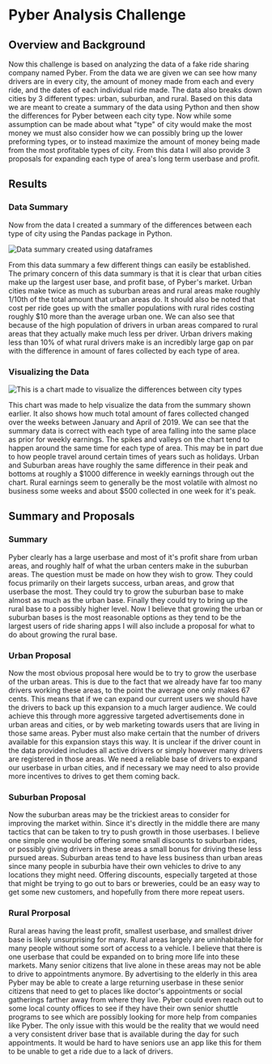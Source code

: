 # Pyber Analysis Challenge

## Overview and Background
Now this challenge is based on analyzing the data of a fake ride sharing company named Pyber. From the data we are given we can see how many drivers are in every city, the amount of money made from each and every ride, and the dates of each individual ride made. The data also breaks down cities by 3 different types: urban, suburban, and rural. Based on this data we are meant to create a summary of the data using Python and then show the differences for Pyber between each city type. Now while some assumption can be made about what "type" of city would make the most money we must also consider how we can possibly bring up the lower preforming types, or to instead maximize the amount of money being made from the most profitable types of city. From this data I will also provide 3 proposals for expanding each type of area's long term userbase and profit.

## Results

### Data Summary
Now from the data I created a summary of the differences between each type of city using the Pandas package in Python.

![Data summary created using dataframes](https://i.imgur.com/MLiPFZT.png)

From this data summary a few different things can easily be established. The primary concern of this data summary is that it is clear that urban cities make up the largest user base, and profit base, of Pyber's market. Urban cities make twice as much as suburban areas and rural areas make roughly 1/10th of the total amount that urban areas do. It should also be noted that cost per ride goes up with the smaller populations with rural rides costing roughly $10 more than the average urban one. We can also see that because of the high population of drivers in urban areas compared to rural areas that they actually make much less per driver. Urban drivers making less than 10% of what rural drivers make is an incredibly large gap on par with the difference in amount of fares collected by each type of area.

### Visualizing the Data

![This is a chart made to visualize the differences between city types](https://i.imgur.com/oVEKCfY.png)

This chart was made to help visualize the data from the summary shown earlier. It also shows how much total amount of fares collected changed over the weeks between January and April of 2019. We can see that the summary data is correct with each type of area falling into the same place as prior for weekly earnings. The spikes and valleys on the chart tend to happen around the same time for each type of area. This may be in part due to how people travel around certain times of years such as holidays. Urban and Suburban areas have roughly the same difference in their peak and bottoms at roughly a $1000 difference in weekly earnings through out the chart. Rural earnings seem to generally be the most volatile with almost no business some weeks and about $500 collected in one week for it's peak.

## Summary and Proposals

### Summary
Pyber clearly has a large userbase and most of it's profit share from urban areas, and roughly half of what the urban centers make in the suburban areas. The question must be made on how they wish to grow. They could focus primarily on their largets success, urban areas, and grow that userbase the most. They could try to grow the suburban base to make almost as much as the urban base. Finally they could try to bring up the rural base to a possibly higher level. Now I believe that growing the urban or suburban bases is the most reasonable options as they tend to be the largest users of ride sharing apps I will also include a proposal for what to do about growing the rural base.

### Urban Proposal
Now the most obvious proposal here would be to try to grow the userbase of the urban areas. This is due to the fact that we already have far too many drivers working these areas, to the point the average one only makes 67 cents. This means that if we can expand our current users we should have the drivers to back up this expansion to a much larger audience. We could achieve this through more aggressive targeted advertisements done in urban areas and cities, or by web marketing towards users that are living in those same areas. Pyber must also make certain that the number of drivers available for this expansion stays this way. It is unclear if the driver count in the data provided includes all active drivers or simply however many drivers are registered in those areas. We need a reliable base of drivers to expand our userbase in urban cities, and if necessary we may need to also provide more incentives to drives to get them coming back.

### Suburban Proposal
Now the suburban areas may be the trickiest areas to consider for improving the market within. Since it's directly in the middle there are many tactics that can be taken to try to push growth in those userbases. I believe one simple one would be offering some small discounts to suburban rides, or possibly giving drivers in these areas a small bonus for driving these less pursued areas. Suburban areas tend to have less business than urban areas since many people in suburbia have their own vehicles to drive to any locations they might need. Offering discounts, especially targeted at those that might be trying to go out to bars or breweries, could be an easy way to get some new customers, and hopefully from there more repeat users.

### Rural Prorposal
Rural areas having the least profit, smallest userbase, and smallest driver base is likely unsurprising for many. Rural areas largely are uninhabitable for many people without some sort of access to a vehicle. I believe that there is one userbase that could be expanded on to bring more life into these markets. Many senior citizens that live alone in these areas may not be able to drive to appointments anymore. By advertising to the elderly in this area Pyber may be able to create a large returning userbase in these senior citizens that need to get to places like doctor's appointments or social gatherings farther away from where they live. Pyber could even reach out to some local county offices to see if they have their own senior shuttle programs to see which are possibly looking for more help from companies like Pyber. The only issue with this would be the reality that we would need a very consistent driver base that is available during the day for such appointments. It would be hard to have seniors use an app like this for them to be unable to get a ride due to a lack of drivers.

